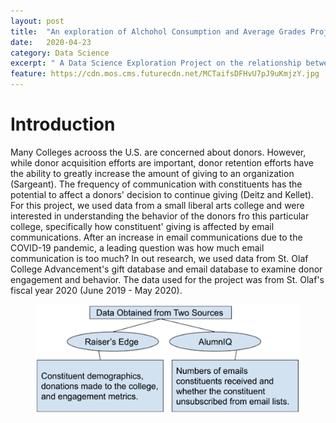 ```yaml
---
layout: post
title:  "An exploration of Alchohol Consumption and Average Grades Project"
date:   2020-04-23
category: Data Science 
excerpt: " A Data Science Exploration Project on the relationship between grades and alcohol. " 
feature: https://cdn.mos.cms.futurecdn.net/MCTaifsDFHvU7pJ9uKmjzY.jpg 
---  
```


# Introduction 

Many Colleges acrooss the U.S. are concerned about donors. However, while donor acquisition efforts are important, donor retention efforts have the ability to greatly increase
the amount of giving to an organization (Sargeant). The frequency of communication with constituents has the potential to affect a donors' decision to continue giving  (Deitz and Kellet).
For this project, we used data from a small liberal arts college and were interested in understanding the behavior of the donors fro this particular college, specifically how
constituent' giving is affected by email communications. After an increase in email communications due to the COVID-19 pandemic, a leading question was how much email communication is too 
much? In out research, we used data from St. Olaf College Advancement's gift database and email database to examine donor engagement and behavior. The data used for the project was from 
St. Olaf's fiscal year 2020 (June 2019 - May 2020). 

<center>
    <figure class="half">
        <a href='/assets/img/Donor_Poster_1.png'><img src='/assets/img/Donor_Poster_1.png'></a>
         </figure>
</center>
